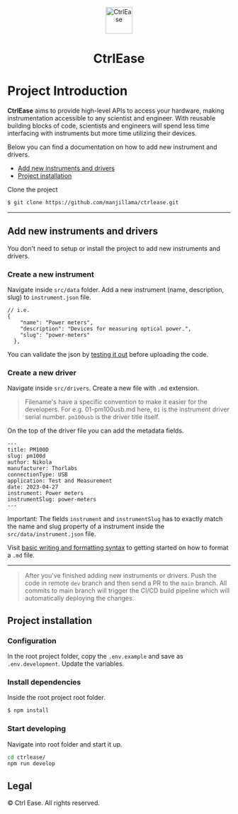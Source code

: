 <p align="center">
<img alt="CtrlEase" src="https://ctrlease.gatsbyjs.io/logo.svg" width="60" />
</p>
<h1 align="center">
  CtrlEase
</h1>

# Project Introduction

**CtrlEase** aims to provide high-level APIs to access your hardware, making instrumentation accessible to any scientist and engineer. With reusable building blocks of code, scientists and engineers will spend less time interfacing with instruments but more time utilizing their devices.

Below you can find a documentation on how to add new instrument and drivers.

- [Add new instruments and drivers](#add-new-instruments-and-drivers)
- [Project installation](#project-installation)

Clone the project

```sh
$ git clone https://github.com/manjillama/ctrlease.git
```

<hr/>

## Add new instruments and drivers

You don't need to setup or install the project to add new instruments and drivers.

### Create a new instrument

Navigate inside `src/data` folder. Add a new instrument (name, description, slug) to `instrument.json` file.

```
// i.e.
{
    "name": "Power meters",
    "description": "Devices for measuring optical power.",
    "slug": "power-meters"
  },
```

You can validate the json by [testing it out](https://jsonlint.com/) before uploading the code.

### Create a new driver

Navigate inside `src/drivers`. Create a new file with `.md` extension.

> Filename's have a specific convention to make it easier for the developers. For e.g. 01-pm100usb.md here, `01` is the instrument driver serial number. `pm100usb` is the driver title itself.

On the top of the driver file you can add the metadata fields.

```
---
title: PM100D
slug: pm100d
author: Nikola
manufacturer: Thorlabs
connectionType: USB
application: Test and Measurement
date: 2023-04-27
instrument: Power meters
instrumentSlug: power-meters
---
```

Important: The fields `instrument` and `instrumentSlug` has to exactly match the name and slug property of a instrument inside the `src/data/instrument.json` file.

Visit [basic writing and formatting syntax](https://docs.github.com/en/get-started/writing-on-github/getting-started-with-writing-and-formatting-on-github/basic-writing-and-formatting-syntax) to getting started on how to format a `.md` file.

<hr/>

> After you've finished adding new instruments or drivers. Push the code in remote `dev` branch and then send a PR to the `main` branch. All commits to main branch will trigger the CI/CD build pipeline which will automatically deploying the changes.

## Project installation

### Configuration

In the root project folder, copy the `.env.example` and save as `.env.development`. Update the variables.

### Install dependencies

Inside the root project root folder.

```bash
$ npm install
```

### Start developing

Navigate into root folder and start it up.

```bash
cd ctrlease/
npm run develop
```

## Legal

© Ctrl Ease. All rights reserved.
